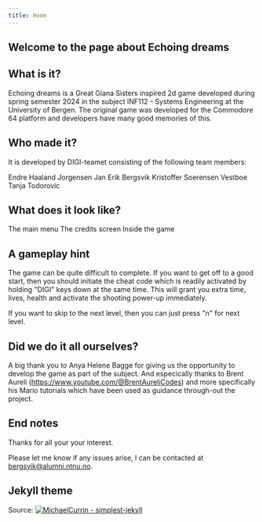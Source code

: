 ```yaml
---
title: Home
---
```


## Welcome to the page about Echoing dreams

## What is it?

Echoing dreams is a Great Giana Sisters inspired 2d game developed during spring semester 2024 in the
subject INF112 - Systems Engineering at the University of Bergen. The original game was developed for
the Commodore 64 platform and developers have many good memories of this.

## Who made it?

It is developed by DIGI-teamet consisting of the following team members:

Endre Haaland Jorgensen
Jan Erik Bergsvik
Kristoffer Soerensen Vestboe
Tanja Todorovic

## What does it look like?

The main menu
The credits screen
Inside the game

## A gameplay hint
The game can be quite difficult to complete. If you want to get off to a good start, then
you should initiate the cheat code which is readily activated by holding "DIGI" keys down
at the same time. This will grant you extra time, lives, health and activate the shooting power-up
immediately.

If you want to skip to the next level, then you can just press "n" for next level.

## Did we do it all ourselves?
A big thank you to Anya Helene Bagge for giving us the opportunity to develop the game as part of the subject.
And especically thanks to Brent Aureli (https://www.youtube.com/@BrentAureliCodes) and more specifically his 
Mario tutorials which have been used as guidance through-out the project.

## End notes
Thanks for all your your interest.

Please let me know if any issues arise, I can be contacted at bergsvik@alumni.ntnu.no.

## Jekyll theme 
Source: [![MichaelCurrin - simplest-jekyll](https://img.shields.io/static/v1?label=MichaelCurrin&message=simplest-jekyll&color=blue&logo=github)](https://github.com/MichaelCurrin/simplest-jekyll)
